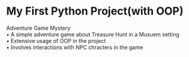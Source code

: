 # My First Python Project(with OOP)
Adventure Game Mystery</br>
• A simple adventure game about Treasure Hunt in a Musuem setting</br>
• Extensive usage of OOP in the project</br>
• Involves interactions with NPC chracters in the game</br>
